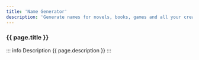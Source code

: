 ```yaml
---
title: 'Name Generator'
description: 'Generate names for novels, books, games and all your creative world building projects.'
---
```


### {{ page.title }}
::: info Description
{{ page.description }}
:::
<NameGen />

<script setup>
import { useData } from 'vitepress'
import NameGen from '/components/NameGen.vue'
const { page } = useData()
</script>
